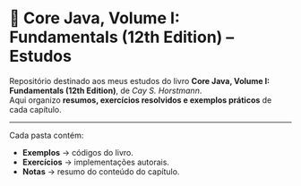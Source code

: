# 📘 Core Java, Volume I: Fundamentals (12th Edition) – Estudos  

Repositório destinado aos meus estudos do livro **Core Java, Volume I: Fundamentals (12th Edition)**, de *Cay S. Horstmann*.  
Aqui organizo **resumos, exercícios resolvidos e exemplos práticos** de cada capítulo.  

---
Cada pasta contém:
- **Exemplos** → códigos do livro.  
- **Exercícios** → implementações autorais.  
- **Notas** → resumo do conteúdo do capítulo.  